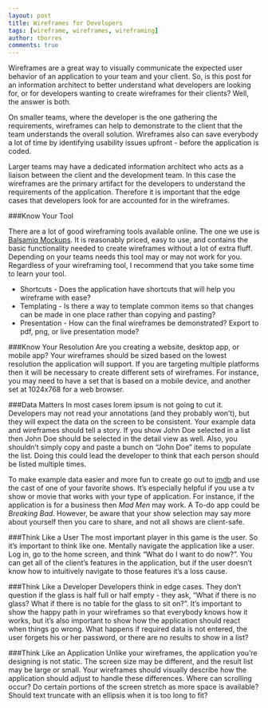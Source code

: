 ```yaml
---
layout: post
title: Wireframes for Developers
tags: [wireframe, wireframes, wireframing]
author: tborres
comments: true
---
```


Wireframes are a great way to visually communicate the expected user behavior of an application to your team and your client. So, is this post for an information architect to better understand what developers are looking for, or for developers wanting to create wireframes for their clients? Well, the answer is both.

<!-- #REST#BEGIN -->
On smaller teams, where the developer is the one gathering the requirements, wireframes can help to demonstrate to the client that the team understands the overall solution. Wireframes also can save everybody a lot of time by identifying usability issues upfront - before the application is coded.

Larger teams may have a dedicated information architect who acts as a liaison between the client and the development team. In this case the wireframes are the primary artifact for the developers to understand the requirements of the application. Therefore it is important that the edge cases that developers look for are accounted for in the wireframes.

###Know Your Tool

There are a lot of good wireframing tools available online. The one we use is [Balsamiq Mockups](http://balsamiq.com/products/mockups/). It is reasonably priced, easy to use, and contains the basic functionality needed to create wireframes without a lot of extra fluff. Depending on your teams needs this tool may or may not work for you. Regardless of your wireframing tool, I recommend that you take some time to learn your tool.

* Shortcuts - Does the application have shortcuts that will help you wireframe with ease?
* Templating - Is there a way to template common items so that changes can be made in one place rather than copying and pasting?
* Presentation - How can the final wireframes be demonstrated? Export to pdf, png, or live presentation mode?

###Know Your Resolution
Are you creating a website, desktop app, or mobile app? Your wireframes should be sized based on the lowest resolution the application will support. If you are targeting multiple platforms then it will be necessary to create different sets of wireframes. For instance, you may need to have a set that is based on a mobile device, and another set at 1024x768 for a web browser.

###Data Matters
In most cases lorem ipsum is not going to cut it. Developers may not read your annotations (and they probably won’t), but they will expect the data on the screen to be consistent. Your example data and wireframes should tell a story. If you show John Doe selected in a list then John Doe should be selected in the detail view as well. Also, you shouldn’t simply copy and paste a bunch on “John Doe” items to populate the list. Doing this could lead the developer to think that each person should be listed multiple times.

To make example data easier and more fun to create go out to [imdb](http://www.imdb.com/) and use the cast of one of your favorite shows. It’s especially helpful if you use a tv show or movie that works with your type of application. For instance, if the application is for a business then *Mad Men* may work. A To-do app could be *Breaking Bad*. However, be aware that your show selection may say more about yourself then you care to share, and not all shows are client-safe.

###Think Like a User
The most important player in this game is the user. So it’s important to think like one. Mentally navigate the application like a user. Log in, go to the home screen, and think “What do I want to do now?”. You can get all of the client’s features in the application, but if the user doesn’t know how to intuitively navigate to those features it’s a loss cause.

###Think Like a Developer
Developers think in edge cases. They don’t question if the glass is half full or half empty - they ask, “What if there is no glass? What if there is no table for the glass to sit on?”. It’s important to show the happy path in your wireframes so that everybody knows how it works, but it’s also important to show how the application should react when things go wrong. What happens if required data is not entered, the user forgets his or her password, or there are no results to show in a list?

###Think Like an Application
Unlike your wireframes, the application you’re designing is not static. The screen size may be different, and the result list may be large or small. Your wireframes should visually describe how the application should adjust to handle these differences. Where can scrolling occur? Do certain portions of the screen stretch as more space is available? Should text truncate with an ellipsis when it is too long to fit?

<!-- #REST#END -->
